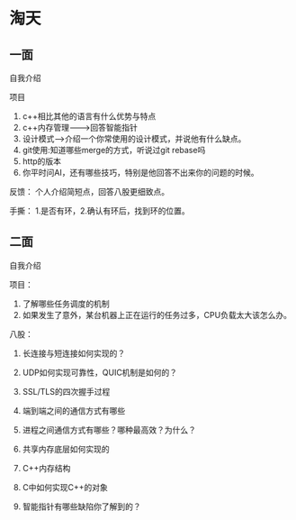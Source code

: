 # 淘天

## 一面

自我介绍

项目

1. c++相比其他的语言有什么优势与特点
2. c++内存管理--->回答智能指针
3. 设计模式-->介绍一个你常使用的设计模式，并说他有什么缺点。
4. git使用:知道哪些merge的方式，听说过git rebase吗 
5. http的版本
6. 你平时问AI，还有哪些技巧，特别是他回答不出来你的问题的时候。

反馈： 个人介绍简短点，回答八股更细致点。

手撕： 1.是否有环，2.确认有环后，找到环的位置。

## 二面

自我介绍

项目：

1. 了解哪些任务调度的机制
2. 如果发生了意外，某台机器上正在运行的任务过多，CPU负载太大该怎么办。



八股：

1. 长连接与短连接如何实现的？
2. UDP如何实现可靠性，QUIC机制是如何的？

3. SSL/TLS的四次握手过程
4. 端到端之间的通信方式有哪些
5. 进程之间通信方式有哪些？哪种最高效？为什么？
6. 共享内存底层如何实现的
7. C++内存结构
8. C中如何实现C++的对象
9. 智能指针有哪些缺陷你了解到的？

